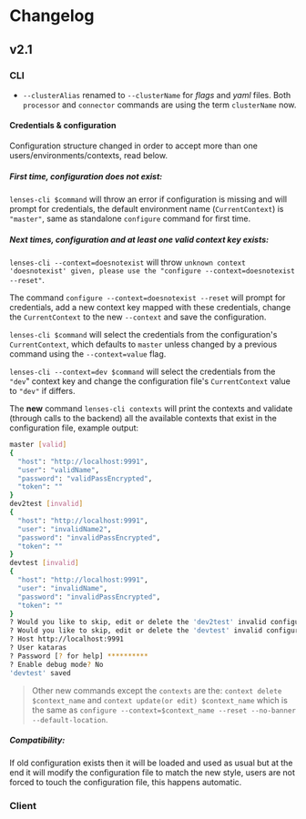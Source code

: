 # Changelog

## v2.1

### CLI

- `--clusterAlias` renamed to `--clusterName` for *flags* and *yaml* files. Both `processor` and `connector` commands are using the term `clusterName` now.

#### Credentials & configuration

Configuration structure changed in order to accept more than one users/environments/contexts, read below.

##### First time, configuration does not exist:

`lenses-cli $command` will throw an error if configuration is missing and will prompt for credentials, the default environment name (`CurrentContext`) is `"master"`, same as standalone `configure` command for first time.

##### Next times, configuration and at least one valid context key exists:

`lenses-cli --context=doesnotexist` will throw `unknown context 'doesnotexist' given, please use the "configure --context=doesnotexist --reset"`. 

The command `configure --context=doesnotexist --reset` will prompt for credentials, add a new context key mapped with these credentials, change the `CurrentContext` to the new `--context` and save the configuration. 

`lenses-cli $command` will select the credentials from the configuration's `CurrentContext`, which defaults to `master` unless changed by a previous command using the `--context=value` flag.

`lenses-cli --context=dev $command` will select the credentials from the `"dev`" context key and change the configuration file's `CurrentContext` value to `"dev"` if differs.

The **new** command `lenses-cli contexts` will print the contexts and validate (through calls to the backend) all the available contexts that exist in the configuration file, example output:

```sh
master [valid]
{
  "host": "http://localhost:9991",
  "user": "validName",
  "password": "validPassEncrypted",
  "token": ""
}
dev2test [invalid]
{
  "host": "http://localhost:9991",
  "user": "invalidName2",
  "password": "invalidPassEncrypted",
  "token": ""
}
devtest [invalid]
{
  "host": "http://localhost:9991",
  "user": "invalidName",
  "password": "invalidPassEncrypted",
  "token": ""
}
? Would you like to skip, edit or delete the 'dev2test' invalid configuration context? **skip**
? Would you like to skip, edit or delete the 'devtest' invalid configuration context? **edit**
? Host http://localhost:9991
? User kataras
? Password [? for help] **********
? Enable debug mode? No
'devtest' saved
```

> Other new commands except the `contexts` are the: `context delete $context_name` and `context update(or edit) $context_name` which is the same as `configure --context=$context_name --reset --no-banner --default-location`.

##### Compatibility:

If old configuration exists then it will be loaded and used as usual but at the end it will modify the configuration file to match the new style, users are not forced to touch the configuration file, this happens automatic.

### Client